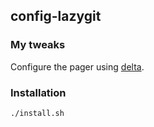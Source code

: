 ## config-lazygit

### My tweaks

Configure the pager using [delta](https://github.com/dandavison/delta).

### Installation 

    ./install.sh

